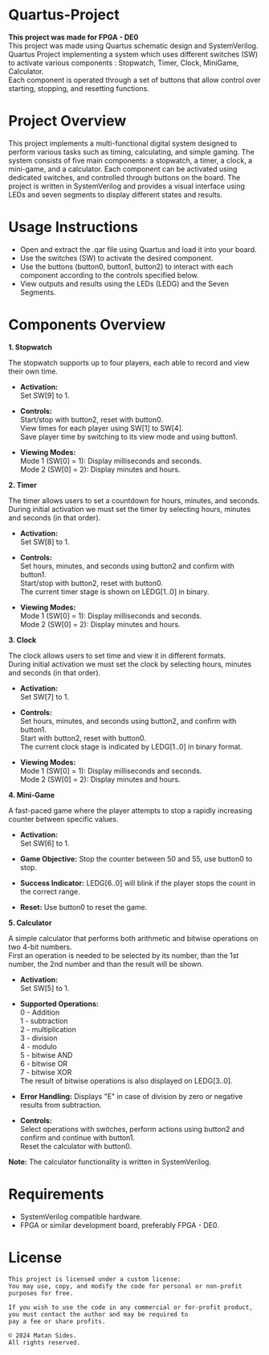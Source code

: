 # Quartus-Project
**This project was made for FPGA - DE0**  
This project was made using Quartus schematic design and SystemVerilog.  
Quartus Project implementing a system which uses different switches (SW) to activate various components : Stopwatch, Timer, Clock, MiniGame, Calculator.  
Each component is operated through a set of buttons that allow control over starting, stopping, and resetting functions.  

# Project Overview
This project implements a multi-functional digital system designed to perform various tasks such as timing, calculating, and simple gaming. The system consists of five main components: a stopwatch, a timer, a clock, a mini-game, and a calculator. Each component can be activated using dedicated switches, and controlled through buttons on the board. The project is written in SystemVerilog and provides a visual interface using LEDs and seven segments to display different states and results.

# Usage Instructions

  * Open and extract the .qar file using Quartus and load it into your board.
  * Use the switches (SW) to activate the desired component.
  * Use the buttons (button0, button1, button2) to interact with each component according to the controls specified below.
  * View outputs and results using the LEDs (LEDG) and the Seven Segments.

# Components Overview

**1. Stopwatch**

The stopwatch supports up to four players, each able to record and view their own time.  

   * **Activation:**  
     Set SW[9] to 1.
     
   * **Controls:**  
        Start/stop with button2, reset with button0.  
        View times for each player using SW[1] to SW[4].  
        Save player time by switching to its view mode and using button1.
     
   * **Viewing Modes:**  
        Mode 1 (SW[0] = 1): Display milliseconds and seconds.  
        Mode 2 (SW[0] = 2): Display minutes and hours.  

**2. Timer**

The timer allows users to set a countdown for hours, minutes, and seconds.  
During initial activation we must set the timer by selecting hours, minutes and seconds (in that order).  

  * **Activation:**  
    Set SW[8] to 1.
    
  * **Controls:**  
        Set hours, minutes, and seconds using button2 and confirm with button1.  
        Start/stop with button2, reset with button0.  
        The current timer stage is shown on LEDG[1..0] in binary.
    
   * **Viewing Modes:**  
        Mode 1 (SW[0] = 1): Display milliseconds and seconds.  
        Mode 2 (SW[0] = 2): Display minutes and hours.  

**3. Clock**

The clock allows users to set time and view it in different formats.  
During initial activation we must set the clock by selecting hours, minutes and seconds (in that order).  

  * **Activation:**  
    Set SW[7] to 1.  
    
  * **Controls:**  
        Set hours, minutes, and seconds using button2, and confirm with button1.  
        Start with button2, reset with button0.  
        The current clock stage is indicated by LEDG[1..0] in binary format.  
    
  * **Viewing Modes:**  
        Mode 1 (SW[0] = 1): Display milliseconds and seconds.  
        Mode 2 (SW[0] = 2): Display minutes and hours.  

**4. Mini-Game**  

A fast-paced game where the player attempts to stop a rapidly increasing counter between specific values.

  * **Activation:**  
    Set SW[6] to 1.  
    
  * **Game Objective:** Stop the counter between 50 and 55, use button0 to stop. 
    
  * **Success Indicator:** LEDG[6..0] will blink if the player stops the count in the correct range.  
    
  * **Reset:** Use button0 to reset the game.  

**5. Calculator**  

A simple calculator that performs both arithmetic and bitwise operations on two 4-bit numbers.  
First an operation is needed to be selected by its number, than the 1st number, the 2nd number and than the result will be shown.

  * **Activation:**  
    Set SW[5] to 1.  
    
  * **Supported Operations:**  
        0 - Addition  
        1 - subtraction  
        2 - multiplication  
        3 - division  
        4 - modulo  
        5 - bitwise AND  
        6 - bitwise OR  
        7 - bitwise XOR  
        The result of bitwise operations is also displayed on LEDG[3..0].  
    
  * **Error Handling:** Displays "E" in case of division by zero or negative results from subtraction.  
    
  * **Controls:**  
        Select operations with switches, perform actions using button2 and confirm and continue with button1.  
        Reset the calculator with button0.  

**Note:** The calculator functionality is written in SystemVerilog.

# Requirements

  * SystemVerilog compatible hardware.
  * FPGA or similar development board, preferably FPGA - DE0.

# License
        
    This project is licensed under a custom license:
    You may use, copy, and modify the code for personal or non-profit purposes for free.
        
    If you wish to use the code in any commercial or for-profit product, you must contact the author and may be required to 
    pay a fee or share profits.
        
    © 2024 Matan Sides. 
    All rights reserved.
